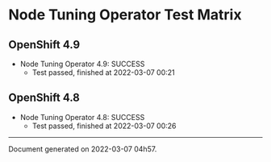 
Node Tuning Operator Test Matrix
================================

OpenShift 4.9
-------------



* Node Tuning Operator 4.9: SUCCESS
  - Test passed, finished at 2022-03-07 00:21

OpenShift 4.8
-------------



* Node Tuning Operator 4.8: SUCCESS
  - Test passed, finished at 2022-03-07 00:26

---
Document generated on 2022-03-07 04h57.
